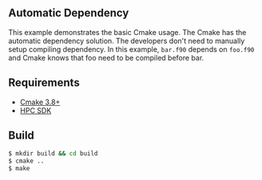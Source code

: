 ## Automatic Dependency ##
This example demonstrates the basic Cmake usage. The Cmake has the automatic dependency solution. The developers don't need to manually setup compiling dependency. In this example, `bar.f90` depends on `foo.f90` and Cmake knows that foo need to be compiled before bar.

## Requirements ##
* [Cmake 3.8+](https://cmake.org/download/)
* [HPC SDK](https://developer.nvidia.com/nvidia-hpc-sdk-downloads)

## Build ##
```sh
$ mkdir build && cd build
$ cmake ..
$ make
```